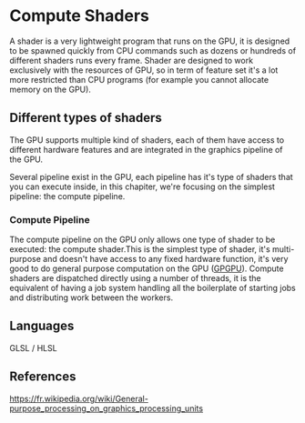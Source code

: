 # Compute Shaders

A shader is a very lightweight program that runs on the GPU, it is designed to be spawned quickly from CPU commands such as dozens or hundreds of different shaders runs every frame. Shader are designed to work exclusively with the resources of GPU, so in term of feature set it's a lot more restricted than CPU programs (for example you cannot allocate memory on the GPU).

## Different types of shaders

The GPU supports multiple kind of shaders, each of them have access to different hardware features and are integrated in the graphics pipeline of the GPU.

Several pipeline exist in the GPU, each pipeline has it's type of shaders that you can execute inside, in this chapiter, we're focusing on the simplest pipeline: the compute pipeline.

### Compute Pipeline

The compute pipeline on the GPU only allows one type of shader to be executed: the compute shader.This is the simplest type of shader, it's multi-purpose and doesn't have access to any fixed hardware function, it's very good to do general purpose computation on the GPU ([GPGPU](https://fr.wikipedia.org/wiki/General-purpose_processing_on_graphics_processing_units)). Compute shaders are dispatched directly using a number of threads, it is the equivalent of having a job system handling all the boilerplate of starting jobs and distributing work between the workers.

## Languages

GLSL / HLSL

## References

https://fr.wikipedia.org/wiki/General-purpose_processing_on_graphics_processing_units
